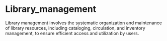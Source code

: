 # Library_management
 Library management involves the systematic organization and maintenance of library resources, including cataloging, circulation, and inventory management, to ensure efficient access and utilization by users.
